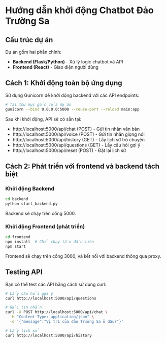 # Hướng dẫn khởi động Chatbot Đảo Trường Sa

## Cấu trúc dự án

Dự án gồm hai phần chính:
- **Backend (Flask/Python)** - Xử lý logic chatbot và API
- **Frontend (React)** - Giao diện người dùng

## Cách 1: Khởi động toàn bộ ứng dụng

Sử dụng Gunicorn để khởi động backend với các API endpoints:

```bash
# Tại thư mục gốc của dự án
gunicorn --bind 0.0.0.0:5000 --reuse-port --reload main:app
```

Sau khi khởi động, API sẽ có sẵn tại:
- http://localhost:5000/api/chat (POST) - Gửi tin nhắn văn bản
- http://localhost:5000/api/voice (POST) - Gửi tin nhắn giọng nói
- http://localhost:5000/api/history (GET) - Lấy lịch sử trò chuyện
- http://localhost:5000/api/questions (GET) - Lấy câu hỏi gợi ý
- http://localhost:5000/api/reset (POST) - Đặt lại lịch sử

## Cách 2: Phát triển với frontend và backend tách biệt

### Khởi động Backend

```bash
cd backend
python start_backend.py
```

Backend sẽ chạy trên cổng 5000.

### Khởi động Frontend (phát triển)

```bash
cd frontend
npm install  # Chỉ chạy lần đầu tiên
npm start
```

Frontend sẽ chạy trên cổng 3000, và kết nối với backend thông qua proxy.

## Testing API

Bạn có thể test các API bằng cách sử dụng curl:

```bash
# Lấy câu hỏi gợi ý
curl http://localhost:5000/api/questions

# Gửi tin nhắn
curl -X POST http://localhost:5000/api/chat \
  -H "Content-Type: application/json" \
  -d '{"message":"Vị trí của đảo Trường Sa ở đâu?"}'

# Lấy lịch sử
curl http://localhost:5000/api/history
```